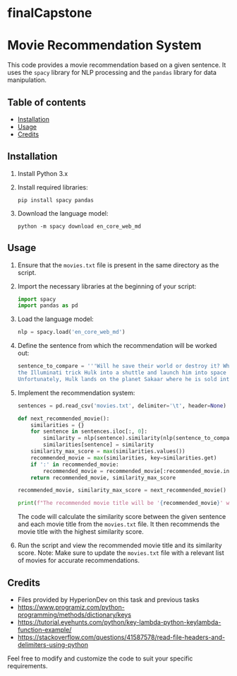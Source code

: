 # finalCapstone
# Movie Recommendation System

This code provides a movie recommendation based on a given sentence. It uses the `spacy` library for NLP processing and the `pandas` library for data manipulation.

## Table of contents
- [Installation](#Installation)
- [Usage](#Usage)
- [Credits](#Credits)

## Installation
1. Install Python 3.x

2. Install required libraries:
   ```
   pip install spacy pandas
   ```

3. Download the language model:
   ```
   python -m spacy download en_core_web_md
   ```

## Usage
1. Ensure that the `movies.txt` file is present in the same directory as the script. 

2. Import the necessary libraries at the beginning of your script:
   ```python
   import spacy
   import pandas as pd
   ```

3. Load the language model:
   ```python
   nlp = spacy.load('en_core_web_md')
   ```

4. Define the sentence from which the recommendation will be worked out:
   ```python
   sentence_to_compare = '''Will he save their world or destroy it? When the Hulk becomes too dangerous for the Earth,
   the Illuminati trick Hulk into a shuttle and launch him into space to a planet where the Hulk can live in peace.
   Unfortunately, Hulk lands on the planet Sakaar where he is sold into slavery and trained as a gladiator.'''
   ```

5. Implement the recommendation system:
   ```python
   sentences = pd.read_csv('movies.txt', delimiter='\t', header=None)

   def next_recommended_movie():
       similarities = {}
       for sentence in sentences.iloc[:, 0]:
           similarity = nlp(sentence).similarity(nlp(sentence_to_compare))
           similarities[sentence] = similarity
       similarity_max_score = max(similarities.values())
       recommended_movie = max(similarities, key=similarities.get)
       if ':' in recommended_movie:
           recommended_movie = recommended_movie[:recommended_movie.index(':')]
       return recommended_movie, similarity_max_score

   recommended_movie, similarity_max_score = next_recommended_movie()

   print(f"The recommended movie title will be '{recommended_movie}' with a similarity score of: {similarity_max_score:.2f} (to 2 s.f.).")
   ```

   The code will calculate the similarity score between the given sentence and each movie title from the `movies.txt` file. 
   It then recommends the movie title with the highest similarity score.

6. Run the script and view the recommended movie title and its similarity score.
   Note: Make sure to update the `movies.txt` file with a relevant list of movies for accurate recommendations.

## Credits
- Files provided by HyperionDev on this task and previous tasks
- https://www.programiz.com/python-programming/methods/dictionary/keys
- https://tutorial.eyehunts.com/python/key-lambda-python-keylambda-function-example/
- https://stackoverflow.com/questions/41587578/read-file-headers-and-delimiters-using-python



Feel free to modify and customize the code to suit your specific requirements.
